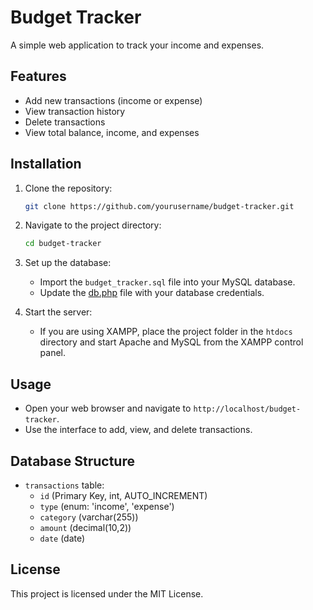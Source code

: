 # Budget Tracker

A simple web application to track your income and expenses.

## Features

- Add new transactions (income or expense)
- View transaction history
- Delete transactions
- View total balance, income, and expenses

## Installation

1. Clone the repository:
    ```bash
    git clone https://github.com/yourusername/budget-tracker.git
    ```

2. Navigate to the project directory:
    ```bash
    cd budget-tracker
    ```

3. Set up the database:
    - Import the `budget_tracker.sql` file into your MySQL database.
    - Update the [db.php](http://_vscodecontentref_/0) file with your database credentials.

4. Start the server:
    - If you are using XAMPP, place the project folder in the `htdocs` directory and start Apache and MySQL from the XAMPP control panel.

## Usage

- Open your web browser and navigate to `http://localhost/budget-tracker`.
- Use the interface to add, view, and delete transactions.

## Database Structure

- `transactions` table:
    - `id` (Primary Key, int, AUTO_INCREMENT)
    - `type` (enum: 'income', 'expense')
    - `category` (varchar(255))
    - `amount` (decimal(10,2))
    - `date` (date)

## License

This project is licensed under the MIT License.
